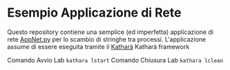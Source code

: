 # Esempio Applicazione di Rete
Questo repository contiene una semplice (ed imperfetta) applicazione di rete [AppNet.py](shared/AppNet.py) per lo scambio di stringhe tra processi.
L'applicazione assume di essere eseguita tramite il [Katharà](https://www.kathara.org/) Katharà framework 

Comando Avvio Lab
```kathara lstart```
Comando Chiusura Lab
```kathara lclean```
